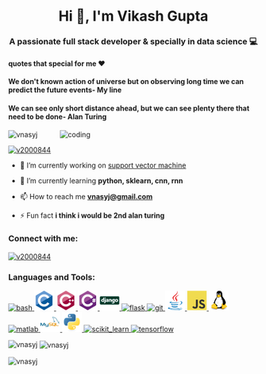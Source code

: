 <h1 align="center">Hi 👋, I'm Vikash Gupta</h1>
<h3 align="center">A passionate full stack developer & specially in data science 💻</h3>
<h4 align="left">quotes that special for me ❤️ </h3>
<h4 align="left">We don't known action of universe but on observing long time we can predict the future events- My line</h3>
<h4 align="left">We can see only short distance ahead, but we can see plenty there that need to be done- Alan Turing</h3>

<img align="right" alt="coding" width="400" src="https://miro.medium.com/max/2880/1*RIrPOCyMFwFC-XULbja3rw.png">
<p align="left"> <img src="https://komarev.com/ghpvc/?username=vnasyj&label=Profile%20views&color=0e75b6&style=flat" alt="vnasyj" /> </p>
<p align="left"> <a href="https://twitter.com/v2000844" target="blank"><img src="https://img.shields.io/twitter/follow/v2000844?logo=twitter&style=for-the-badge" alt="v2000844" /></a> </p>

- 🔭 I’m currently working on [support vector machine](https://github.com/vnasyj/svm-kernal.git)

- 🌱 I’m currently learning **python, sklearn, cnn, rnn**

- 📫 How to reach me **vnasyj@gmail.com**

- ⚡ Fun fact **i think i would be 2nd alan turing**

<h3 align="left">Connect with me:</h3>
<p align="left">
<a href="https://twitter.com/v2000844" target="blank"><img align="center" src="https://raw.githubusercontent.com/rahuldkjain/github-profile-readme-generator/master/src/images/icons/Social/twitter.svg" alt="v2000844" height="30" width="40" /></a>
</p>

<h3 align="left">Languages and Tools:</h3>
<p align="left"> <a href="https://www.gnu.org/software/bash/" target="_blank"> <img src="https://www.vectorlogo.zone/logos/gnu_bash/gnu_bash-icon.svg" alt="bash" width="40" height="40"/> </a> <a href="https://www.cprogramming.com/" target="_blank"> <img src="https://raw.githubusercontent.com/devicons/devicon/master/icons/c/c-original.svg" alt="c" width="40" height="40"/> </a> <a href="https://www.w3schools.com/cpp/" target="_blank"> <img src="https://raw.githubusercontent.com/devicons/devicon/master/icons/cplusplus/cplusplus-original.svg" alt="cplusplus" width="40" height="40"/> </a> <a href="https://www.w3schools.com/cs/" target="_blank"> <img src="https://raw.githubusercontent.com/devicons/devicon/master/icons/csharp/csharp-original.svg" alt="csharp" width="40" height="40"/> </a> <a href="https://www.djangoproject.com/" target="_blank"> <img src="https://raw.githubusercontent.com/devicons/devicon/master/icons/django/django-original.svg" alt="django" width="40" height="40"/> </a> <a href="https://flask.palletsprojects.com/" target="_blank"> <img src="https://www.vectorlogo.zone/logos/pocoo_flask/pocoo_flask-icon.svg" alt="flask" width="40" height="40"/> </a> <a href="https://git-scm.com/" target="_blank"> <img src="https://www.vectorlogo.zone/logos/git-scm/git-scm-icon.svg" alt="git" width="40" height="40"/> </a> <a href="https://www.java.com" target="_blank"> <img src="https://raw.githubusercontent.com/devicons/devicon/master/icons/java/java-original.svg" alt="java" width="40" height="40"/> </a> <a href="https://developer.mozilla.org/en-US/docs/Web/JavaScript" target="_blank"> <img src="https://raw.githubusercontent.com/devicons/devicon/master/icons/javascript/javascript-original.svg" alt="javascript" width="40" height="40"/> </a> <a href="https://www.linux.org/" target="_blank"> <img src="https://raw.githubusercontent.com/devicons/devicon/master/icons/linux/linux-original.svg" alt="linux" width="40" height="40"/> </a> <a href="https://www.mathworks.com/" target="_blank"> <img src="https://upload.wikimedia.org/wikipedia/commons/2/21/Matlab_Logo.png" alt="matlab" width="40" height="40"/> </a> <a href="https://www.mysql.com/" target="_blank"> <img src="https://raw.githubusercontent.com/devicons/devicon/master/icons/mysql/mysql-original-wordmark.svg" alt="mysql" width="40" height="40"/> </a> <a href="https://www.python.org" target="_blank"> <img src="https://raw.githubusercontent.com/devicons/devicon/master/icons/python/python-original.svg" alt="python" width="40" height="40"/> </a> <a href="https://scikit-learn.org/" target="_blank"> <img src="https://upload.wikimedia.org/wikipedia/commons/0/05/Scikit_learn_logo_small.svg" alt="scikit_learn" width="40" height="40"/> </a> <a href="https://www.tensorflow.org" target="_blank"> <img src="https://www.vectorlogo.zone/logos/tensorflow/tensorflow-icon.svg" alt="tensorflow" width="40" height="40"/> </a> </p>

<p><img align="left" src="https://github-readme-stats.vercel.app/api/top-langs?username=vnasyj&show_icons=true&locale=en&layout=compact" alt="vnasyj" /></p>

<p>&nbsp;<img align="center" src="https://github-readme-stats.vercel.app/api?username=vnasyj&show_icons=true&locale=en" alt="vnasyj" /></p>

<p><img align="center" src="https://github-readme-streak-stats.herokuapp.com/?user=vnasyj&" alt="vnasyj" /></p>
